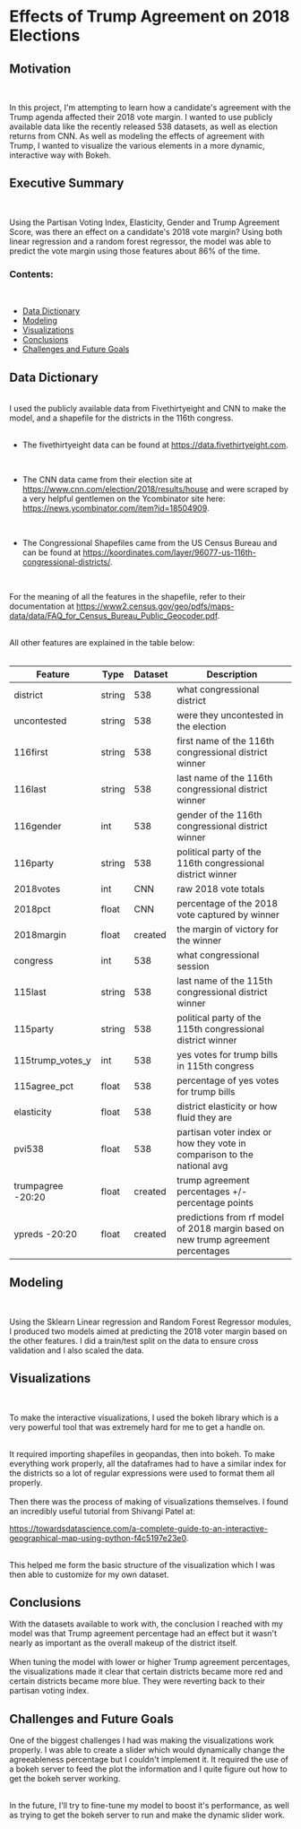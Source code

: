 
# Effects of Trump Agreement on 2018 Elections

## Motivation
<br>

In this project, I'm attempting to learn how a candidate's agreement with the Trump agenda affected their 2018 vote margin.  I wanted to use publicly available data like the recently released 538 datasets, as well as election returns from CNN.  As well as modeling the effects of agreement with Trump, I wanted to visualize the various elements in a more dynamic, interactive way with Bokeh.

## Executive Summary
<br>

Using the Partisan Voting Index, Elasticity, Gender and Trump Agreement Score, was there an effect on a candidate's 2018 vote margin?  Using both linear regression and a random forest regressor, the model was able to predict the vote margin using those features about 86% of the time.

### Contents:
<br>

- [Data Dictionary](#Data-Dictionary)
- [Modeling](#Modeling)
- [Visualizations](#Visualizations)
- [Conclusions](#Conclusions)
- [Challenges and Future Goals](#Challenges-and-Future-Goals)

## Data Dictionary
<br>
I used the publicly available data from Fivethirtyeight and CNN to make the model, and a shapefile for the districts in the 116th congress.
<br>
<br>

- The fivethirtyeight data can be found at https://data.fivethirtyeight.com.
<br>

- The CNN data came from their election site at  https://www.cnn.com/election/2018/results/house 
 and were scraped by a very helpful gentlemen on the Ycombinator site here:  https://news.ycombinator.com/item?id=18504909.
 <br>
 
- The Congressional Shapefiles came from the US Census Bureau and can be found at
 https://koordinates.com/layer/96077-us-116th-congressional-districts/.
 <br>
 
For the meaning of all the features in the shapefile, refer to their documentation at
https://www2.census.gov/geo/pdfs/maps-data/data/FAQ_for_Census_Bureau_Public_Geocoder.pdf.
<br>
<br>

All other features are explained in the table below:
<br>
<br>

|Feature|Type|Dataset|Description|
|---|---|---|---|
|district|string|538|what congressional district| 
|uncontested|string|538|were they uncontested in the election| 
|116first|string|538|first name of the 116th congressional district winner| 
|116last|string|538|last name of the 116th congressional district winner| 
|116gender|int|538|gender of the 116th congressional district winner|
|116party|string|538|political party of the 116th congressional district winner|
|2018votes|int|CNN|raw 2018 vote totals|
|2018pct|float|CNN|percentage of the 2018 vote captured by winner|
|2018margin|float|created|the margin of victory for the winner |
|congress|int|538|what congressional session|
|115last|string|538|last name of the 115th congressional district winner|
|115party|string|538|political party of the 115th congressional district winner|
|115trump_votes_y|int|538|yes votes for trump bills in 115th congress|
|115agree_pct|float|538|percentage of yes votes for trump bills|
|elasticity|float|538|district elasticity or how fluid they are|
|pvi538|float|538|partisan voter index or how they vote in comparison to the national avg|
|trumpagree -20:20|float|created|trump agreement percentages +/- percentage points|
|ypreds -20:20|float|created|predictions from rf model of 2018 margin based on new trump agreement percentages|

## Modeling
<br>

Using the Sklearn Linear regression and Random Forest Regressor modules, I produced two models aimed at predicting the 2018 voter margin based on the other features.  I did a train/test split on the data to ensure cross validation and I also scaled the data.

## Visualizations
<br>

To make the interactive visualizations, I used the bokeh library which is a very powerful tool that was extremely hard for me to get a handle on.

<br>
It required importing shapefiles in geopandas, then into bokeh. To make everything work properly, all the dataframes had to have a similar index for the districts so a lot of regular expressions were used to format them all properly.

<br>
<br>
Then there was the process of making of visualizations themselves. I found an incredibly useful tutorial from Shivangi Patel at:

https://towardsdatascience.com/a-complete-guide-to-an-interactive-geographical-map-using-python-f4c5197e23e0.

<br>
This helped me form the basic structure of the visualization which I was then able to customize for my own dataset.

## Conclusions

With the datasets available to work with, the conclusion I reached with my model was that Trump agreement percentage had an effect but it wasn't nearly as important as the overall makeup of the district itself.
<br>
<br>
When tuning the model with lower or higher Trump agreement percentages, the visualizations made it clear that certain districts became more red and certain districts became more blue.  They were reverting back to their partisan voting index.

## Challenges and Future Goals

One of the biggest challenges I had was making the visualizations work properly.  I was able to create a slider which would dynamically change the agreeableness percentage but I couldn't implement it.  It required the use of a bokeh server to feed the plot the information and I quite figure out how to get the bokeh server working.
<br>
<br>

In the future, I'll try to fine-tune my model to boost it's performance, as well as trying to get the bokeh server to run and make the dynamic slider work.
